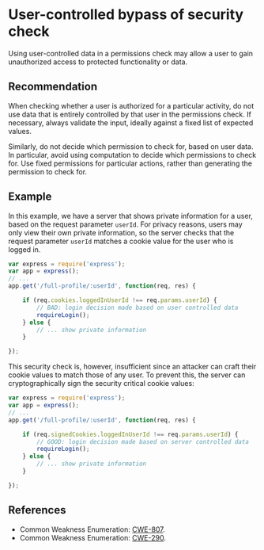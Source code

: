# User-controlled bypass of security check
Using user-controlled data in a permissions check may allow a user to gain unauthorized access to protected functionality or data.


## Recommendation
When checking whether a user is authorized for a particular activity, do not use data that is entirely controlled by that user in the permissions check. If necessary, always validate the input, ideally against a fixed list of expected values.

Similarly, do not decide which permission to check for, based on user data. In particular, avoid using computation to decide which permissions to check for. Use fixed permissions for particular actions, rather than generating the permission to check for.


## Example
In this example, we have a server that shows private information for a user, based on the request parameter `userId`. For privacy reasons, users may only view their own private information, so the server checks that the request parameter `userId` matches a cookie value for the user who is logged in.


```javascript
var express = require('express');
var app = express();
// ...
app.get('/full-profile/:userId', function(req, res) {

    if (req.cookies.loggedInUserId !== req.params.userId) {
        // BAD: login decision made based on user controlled data
        requireLogin();
    } else {
        // ... show private information
    }

});

```
This security check is, however, insufficient since an attacker can craft their cookie values to match those of any user. To prevent this, the server can cryptographically sign the security critical cookie values:


```javascript
var express = require('express');
var app = express();
// ...
app.get('/full-profile/:userId', function(req, res) {

    if (req.signedCookies.loggedInUserId !== req.params.userId) {
        // GOOD: login decision made based on server controlled data
        requireLogin();
    } else {
        // ... show private information
    }

});

```

## References
* Common Weakness Enumeration: [CWE-807](https://cwe.mitre.org/data/definitions/807.html).
* Common Weakness Enumeration: [CWE-290](https://cwe.mitre.org/data/definitions/290.html).
